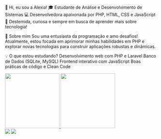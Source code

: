👋 Hi, eu sou a Alexia!
🎓 Estudante de Análise e Desenvolvimento de Sistemas
💻 Desenvolvedora apaixonada por PHP, HTML, CSS e JavaScript
🚀 Destemida, curiosa e sempre em busca de aprender mais sobre tecnologia!

🚀 Sobre mim
Sou uma entusiasta da programação e amo desafios! Atualmente, estou focada em aprimorar minhas habilidades em PHP e explorar novas tecnologias para construir aplicações robustas e dinâmicas.

💡 O que estou estudando?
Desenvolvimento web com PHP e Laravel
Banco de Dados (SQLite, MySQL)
Frontend interativo com JavaScript
Boas práticas de código e Clean Code

<div>
<a href="https://github.com/alexiarodc">
<img loading="lazy" height="180em" src="https://github-readme-stats.vercel.app/api/top-langs/?username=alexiarodc&layout=compact&langs_count=7&theme=dracula"/>
<img loading="lazy" height="180em" src="https://github-readme-stats.vercel.app/api?username=alexiarodc&show_icons=true&theme=dracula&include_all_commits=true&count_private=true"/>
</div>
<div>
<a href = "mailto:contato@alexiarodcosta@gmail.com"><img loading="lazy" src="https://img.shields.io/badge/Gmail-D14836?style=for-the-badge&logo=gmail&logoColor=white" target="_blank"></a>
<a href="https://www.linkedin.com/in/alexiarodriguescosta" target="_blank"><img loading="lazy" src="https://img.shields.io/badge/-LinkedIn-%230077B5?style=for-the-badge&logo=linkedin&logoColor=white" target="_blank"></a>   
</div>
